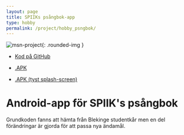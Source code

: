 ```yaml
---
layout: page
title: SPIIKs psångbok-app
type: hobby
permalink: /project/hobby_psngbok/
---
```


![msn-project](/files/images/spiik_app.png){: .rounded-img }

- [Kod på GitHub](//github.com/oskaremilsson/spiikpsangbok)

- [.APK](//dropbox.com/s/o229d0qvc6zolmm/spiiksanger.apk)

- [.APK (tyst splash-screen)](//dropbox.com/s/nt2v956f4pnirau/spiiksanger_silent.apk)

Android-app för SPIIK's psångbok
====
Grundkoden fanns att hämta från Blekinge studentkår men en del förändringar är gjorda för att passa nya ändamål.

